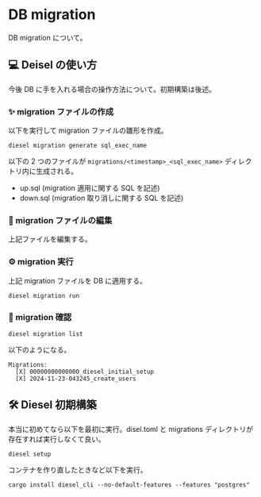 # DB migration

DB migration について。

## 💻 Deisel の使い方

今後 DB に手を入れる場合の操作方法について。初期構築は後述。

### ✨ migration ファイルの作成

以下を実行して migration ファイルの雛形を作成。

```shell
diesel migration generate sql_exec_name
```

以下の 2 つのファイルが `migrations/<timestamp>_<sql_exec_name>` ディレクトリ内に生成される。

- up.sql (migration 適用に関する SQL を記述)
- down.sql (migration 取り消しに関する SQL を記述)

### 📝 migration ファイルの編集

上記ファイルを編集する。

### ⚙️ migration 実行

上記 migration ファイルを DB に適用する。

```shell
diesel migration run
```

### 👀 migration 確認

```shell
diesel migration list
```

以下のようになる。

```shell
Migrations:
  [X] 00000000000000_diesel_initial_setup
  [X] 2024-11-23-043245_create_users
```

## 🛠 Diesel 初期構築

本当に初めてなら以下を最初に実行。disel.toml と migrations ディレクトリが存在すれば実行しなくて良い。

```shell
diesel setup
```

コンテナを作り直したときなど以下を実行。

```shell
cargo install diesel_cli --no-default-features --features "postgres"
```
